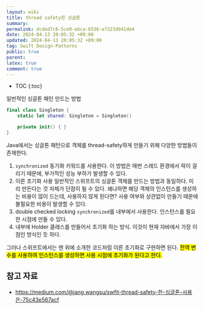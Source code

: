 ```yaml
---
layout: wiki
title: thread safety한 싱글톤
summary: 
permalink: dcded7c6-5ce0-ebca-6536-e7323d041de4
date: 2024-04-13 20:05:32 +09:00
updated: 2024-04-13 20:05:32 +09:00
tag: Swift Design-Patterns 
public: true
parent: 
latex: true
comment: true
---
```


* TOC
{:toc}

일반적인 싱글톤 패턴 만드는 방법

```swift
final class Singleton {
    static let shared: Singleton = Singleton()

    private init() { }
}
```

Java에서는 싱글톤 패턴으로 객체를 thread-safety하게 만들기 위해 다양한 방법들이 존재한다. 

1. `synchronized` 동기화 키워드를 사용한다.
이 방법은 매번 스레드 환경에서 락이 걸리기 때문에, 부가적인 성능 부하가 발생할 수 있다.
2. 이른 초기화 사용
일반적인 스위프트의 싱글톤 객체를 만드는 방법과 동일하다. 미리 만든다는 것 자체가 단점이 될 수 있다. 왜냐하면 해당 객체의 인스턴스를 생성하는 비용이 많이 드는데, 사용하지 않게 된다면? 사용 여부와 상관없이 만들기 때문에 불필요한 비용이 발생할 수 있다.
3. double checked locking
`synchronized`를 내부에서 사용한다. 인스턴스를 필요한 시점에 만들 수 있다.
4. 내부에 Holder 클래스를 만들어서 초기화 하는 방식. 이것이 현재 자바에서 가장 이점인 방식인 듯 하다.

그러나 스위프트에서는 맨 위에 소개한 코드처럼 이른 초기화로 구현하면 된다. <mark>전역 변수를 사용하여 인스턴스를 생성하면 사용 시점에 초기화가 된다고 한다.</mark>

## 참고 자료

- https://medium.com/@jang.wangsu/swfit-thread-safety-한-싱글톤-사용은-75c43e567acf
